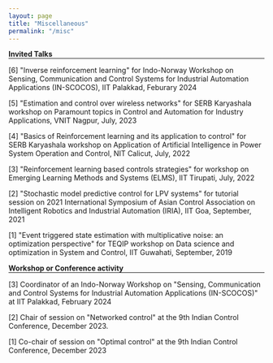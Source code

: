 ```yaml
---
layout: page
title: "Miscellaneous"
permalink: "/misc"
---
```


**Invited Talks**
<hr style="margin-top: -1em; margin-bottom: 1em;">

[6] "Inverse reinforcement learning" for Indo-Norway Workshop on Sensing, Communication and Control Systems for Industrial Automation Applications (IN-SCOCOS), IIT Palakkad, Feburary 2024

[5] "Estimation and control over wireless networks" for SERB Karyashala workshop on Paramount topics in Control and Automation for Industry Applications, VNIT Nagpur, July, 2023

[4] "Basics of Reinforcement learning and its application to control" for SERB Karyashala workshop on Application of Artificial Intelligence in Power System Operation and Control, NIT Calicut, July, 2022

[3] "Reinforcement learning based controls strategies" for workshop on Emerging Learning Methods and Systems (ELMS), IIT Tirupati, July, 2022

[2] "Stochastic model predictive control for LPV systems" for tutorial session on 2021 International Symposium of Asian Control Association on Intelligent Robotics and Industrial Automation (IRIA), IIT Goa, September, 2021

[1] "Event triggered state estimation with multiplicative noise: an optimization perspective" for TEQIP workshop on Data science and optimization in System and Control, IIT Guwahati, September, 2019

**Workshop or Conference activity**
<hr style="margin-top: -1em; margin-bottom: 1em;">

[3] Coordinator of an Indo-Norway Workshop on "Sensing, Communication and Control Systems for Industrial Automation Applications (IN-SCOCOS)" at IIT Palakkad, February 2024

[2] Chair of session on "Networked control" at the 9th Indian Control Conference, December 2023.

[1] Co-chair of session on "Optimal control" at the 9th Indian Control Conference, December 2023


